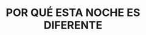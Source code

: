 ---
capo: 0
id: 133
lang: es-es
step: pre
subtitle: ''
tags:
- lib
- pas
- pen
title: POR QUÉ ESTA NOCHE ES DIFERENTE
---
